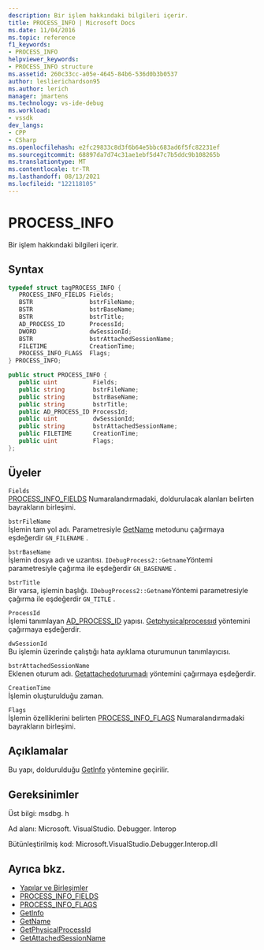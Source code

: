 ```yaml
---
description: Bir işlem hakkındaki bilgileri içerir.
title: PROCESS_INFO | Microsoft Docs
ms.date: 11/04/2016
ms.topic: reference
f1_keywords:
- PROCESS_INFO
helpviewer_keywords:
- PROCESS_INFO structure
ms.assetid: 260c33cc-a05e-4645-84b6-536d0b3b0537
author: leslierichardson95
ms.author: lerich
manager: jmartens
ms.technology: vs-ide-debug
ms.workload:
- vssdk
dev_langs:
- CPP
- CSharp
ms.openlocfilehash: e2fc29833c8d3f6b64e5bbc683ad6f5fc82231ef
ms.sourcegitcommit: 68897da7d74c31ae1ebf5d47c7b5ddc9b108265b
ms.translationtype: MT
ms.contentlocale: tr-TR
ms.lasthandoff: 08/13/2021
ms.locfileid: "122118105"
---
```

# <a name="process_info"></a>PROCESS_INFO
Bir işlem hakkındaki bilgileri içerir.

## <a name="syntax"></a>Syntax

```cpp
typedef struct tagPROCESS_INFO { 
   PROCESS_INFO_FIELDS Fields;
   BSTR                bstrFileName;
   BSTR                bstrBaseName;
   BSTR                bstrTitle;
   AD_PROCESS_ID       ProcessId;
   DWORD               dwSessionId;
   BSTR                bstrAttachedSessionName;
   FILETIME            CreationTime;
   PROCESS_INFO_FLAGS  Flags;
} PROCESS_INFO;
```

```csharp
public struct PROCESS_INFO { 
   public uint          Fields;
   public string        bstrFileName;
   public string        bstrBaseName;
   public string        bstrTitle;
   public AD_PROCESS_ID ProcessId;
   public uint          dwSessionId;
   public string        bstrAttachedSessionName;
   public FILETIME      CreationTime;
   public uint          Flags;
};
```

## <a name="members"></a>Üyeler
 `Fields`\
 [PROCESS_INFO_FIELDS](../../../extensibility/debugger/reference/process-info-fields.md) Numaralandırmadaki, doldurulacak alanları belirten bayrakların birleşimi.

 `bstrFileName`\
 İşlemin tam yol adı. Parametresiyle [GetName](../../../extensibility/debugger/reference/idebugprocess2-getname.md) metodunu çağırmaya eşdeğerdir `GN_FILENAME` .

 `bstrBaseName`\
 İşlemin dosya adı ve uzantısı. `IDebugProcess2::Getname`Yöntemi parametresiyle çağırma ile eşdeğerdir `GN_BASENAME` .

 `bstrTitle`\
 Bir varsa, işlemin başlığı. `IDebugProcess2::Getname`Yöntemi parametresiyle çağırma ile eşdeğerdir `GN_TITLE` .

 `ProcessId`\
 İşlemi tanımlayan [AD_PROCESS_ID](../../../extensibility/debugger/reference/ad-process-id.md) yapısı. [Getphysicalprocessıd](../../../extensibility/debugger/reference/idebugprocess2-getphysicalprocessid.md) yöntemini çağırmaya eşdeğerdir.

 `dwSessionId`\
 Bu işlemin üzerinde çalıştığı hata ayıklama oturumunun tanımlayıcısı.

 `bstrAttachedSessionName`\
 Eklenen oturum adı. [Getattachedoturumadı](../../../extensibility/debugger/reference/idebugprocess2-getattachedsessionname.md) yöntemini çağırmaya eşdeğerdir.

 `CreationTime`\
 İşlemin oluşturulduğu zaman.

 `Flags`\
 İşlemin özelliklerini belirten [PROCESS_INFO_FLAGS](../../../extensibility/debugger/reference/process-info-flags.md) Numaralandırmadaki bayrakların birleşimi.

## <a name="remarks"></a>Açıklamalar
 Bu yapı, doldurulduğu [GetInfo](../../../extensibility/debugger/reference/idebugprocess2-getinfo.md) yöntemine geçirilir.

## <a name="requirements"></a>Gereksinimler
 Üst bilgi: msdbg. h

 Ad alanı: Microsoft. VisualStudio. Debugger. Interop

 Bütünleştirilmiş kod: Microsoft.VisualStudio.Debugger.Interop.dll

## <a name="see-also"></a>Ayrıca bkz.
- [Yapılar ve Birleşimler](../../../extensibility/debugger/reference/structures-and-unions.md)
- [PROCESS_INFO_FIELDS](../../../extensibility/debugger/reference/process-info-fields.md)
- [PROCESS_INFO_FLAGS](../../../extensibility/debugger/reference/process-info-flags.md)
- [GetInfo](../../../extensibility/debugger/reference/idebugprocess2-getinfo.md)
- [GetName](../../../extensibility/debugger/reference/idebugprocess2-getname.md)
- [GetPhysicalProcessId](../../../extensibility/debugger/reference/idebugprocess2-getphysicalprocessid.md)
- [GetAttachedSessionName](../../../extensibility/debugger/reference/idebugprocess2-getattachedsessionname.md)
